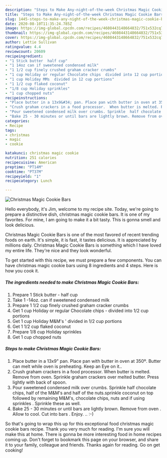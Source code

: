 ```yaml
---
description: "Steps to Make Any-night-of-the-week Christmas Magic Cookie Bars"
title: "Steps to Make Any-night-of-the-week Christmas Magic Cookie Bars"
slug: 1445-steps-to-make-any-night-of-the-week-christmas-magic-cookie-bars
date: 2020-08-10T11:35:24.785Z
image: https://img-global.cpcdn.com/recipes/4608443148664832/751x532cq70/christmas-magic-cookie-bars-recipe-main-photo.jpg
thumbnail: https://img-global.cpcdn.com/recipes/4608443148664832/751x532cq70/christmas-magic-cookie-bars-recipe-main-photo.jpg
cover: https://img-global.cpcdn.com/recipes/4608443148664832/751x532cq70/christmas-magic-cookie-bars-recipe-main-photo.jpg
author: Lettie Sullivan
ratingvalue: 4.4
reviewcount: 20609
recipeingredient:
- "1 Stick butter  half cup"
- "1 14oz can if sweetened condensed milk"
- "1 1/2 cup finely crushed graham cracker crumbs"
- "1 cup Holiday or regular Chocolate chips  divided into 12 cup portions"
- "1 cup Holiday MMs  divided in 12 cup portions"
- "1 1/2 cup flaked coconut"
- "1/8 cup Holiday sprinkles"
- "1 cup chopped nuts"
recipeinstructions:
- "Place butter in a 13x9&#34; pan. Place pan with butter in oven at 350º. Butter can melt while oven is preheating. Keep an Eye on it.."
- "Crush graham crackers in a food processor.  When butter is melted. Remove from oven.  Sprinkle graham crackers over melted butter. Press lightly with back of spoon."
- "Pour sweetened condensed milk over crumbs. Sprinkle  half chocolate chips,  half of the M&amp;M&#39;s and half of the nuts.sprinkle coconut on top followed by remaining M&amp;M&#39;s, chocolate chips, nuts and if using sprinkles . Sprinkle these as well."
- "Bake 25 - 30 minutes or until bars are lightly brown. Remove from oven . Allow to cool.  Cut into bars . Enjoy. ..          :-)"
categories:
- Recipe
tags:
- christmas
- magic
- cookie

katakunci: christmas magic cookie 
nutrition: 251 calories
recipecuisine: American
preptime: "PT14M"
cooktime: "PT37M"
recipeyield: "1"
recipecategory: Lunch

---
```



![Christmas Magic Cookie Bars](https://img-global.cpcdn.com/recipes/4608443148664832/751x532cq70/christmas-magic-cookie-bars-recipe-main-photo.jpg)

Hello everybody, it's Jim, welcome to my recipe site. Today, we're going to prepare a distinctive dish, christmas magic cookie bars. It is one of my favorites. For mine, I am going to make it a bit tasty. This is gonna smell and look delicious.

Christmas Magic Cookie Bars is one of the most favored of recent trending foods on earth. It's simple, it is fast, it tastes delicious. It is appreciated by millions daily. Christmas Magic Cookie Bars is something which I have loved my entire life. They're nice and they look wonderful.




To get started with this recipe, we must prepare a few components. You can have christmas magic cookie bars using 8 ingredients and 4 steps. Here is how you cook it.

<!--inarticleads1-->

##### The ingredients needed to make Christmas Magic Cookie Bars:

1. Prepare 1 Stick butter - half cup
1. Take 1 -14oz. can if sweetened condensed milk
1. Prepare 1 1/2 cup finely crushed graham cracker crumbs
1. Get 1 cup Holiday or regular Chocolate chips - divided into 1/2 cup portions
1. Get 1 cup Holiday M&amp;M&#39;s &#39; divided in 1/2 cup portions
1. Get 1 1/2 cup flaked coconut
1. Prepare 1/8 cup Holiday sprinkles
1. Get 1 cup chopped nuts




<!--inarticleads2-->

##### Steps to make Christmas Magic Cookie Bars:

1. Place butter in a 13x9&#34; pan. Place pan with butter in oven at 350º. Butter can melt while oven is preheating. Keep an Eye on it..
1. Crush graham crackers in a food processor.  When butter is melted. Remove from oven.  Sprinkle graham crackers over melted butter. Press lightly with back of spoon.
1. Pour sweetened condensed milk over crumbs. Sprinkle  half chocolate chips,  half of the M&amp;M&#39;s and half of the nuts.sprinkle coconut on top followed by remaining M&amp;M&#39;s, chocolate chips, nuts and if using sprinkles . Sprinkle these as well.
1. Bake 25 - 30 minutes or until bars are lightly brown. Remove from oven . Allow to cool.  Cut into bars . Enjoy. ..          :-)




So that's going to wrap this up for this exceptional food christmas magic cookie bars recipe. Thank you very much for reading. I'm sure you will make this at home. There is gonna be more interesting food in home recipes coming up. Don't forget to bookmark this page on your browser, and share it to your family, colleague and friends. Thanks again for reading. Go on get cooking!
